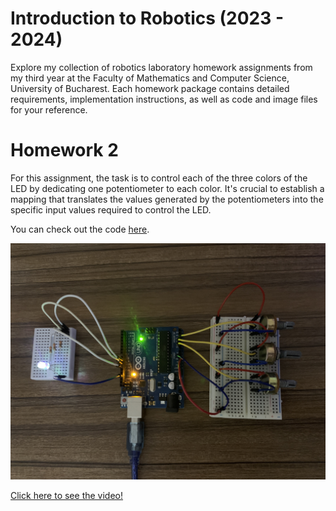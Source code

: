 # Introduction to Robotics (2023 - 2024)

Explore my collection of robotics laboratory homework assignments from my third year at the Faculty of Mathematics and Computer Science, University of Bucharest. Each homework package contains detailed requirements, implementation instructions, as well as code and image files for your reference.

# Homework 2

For this assignment, the task is to control each of the three colors of the LED by dedicating one potentiometer to each color. It's crucial to establish a mapping that translates the values generated by the potentiometers into the specific input values required to control the LED.

You can check out the code [here](https://github.com/0xfabian/IntroductionToRobotics/blob/main/hw2/rgb_led.ino).

![pic](hw2/pic.jpg)

[Click here to see the video!](https://youtu.be/uM623n7TpGw?si=PpcFdsfTmM-2AtKX)

